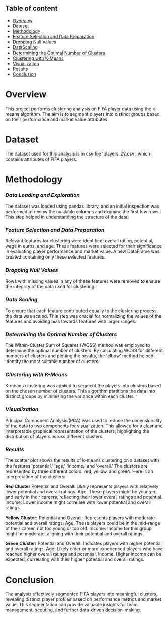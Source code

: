 ## Table of content
* [Overview](#Overview)
* [Dataset](#Dataset)
* [Methodology](#Methodology)
* [Feature Selection and Data Preparation](###***FeatureSelectionandDataPreparation***)
* [Dropping Null Values](DroppingNullValues)
* [DataScaling](DataScaling)
* [Determining the Optimal Number of Clusters](DeterminingtheOptimalNumberofClusters)
* [Clustering with K-Means](ClusteringwithK-Means)
* [Visualization](Visualization)
* [Results](Results)
* [Conclusion](Conclusion)

# Overview
This project performs clustering analysis on FIFA player data using the k-means algorithm. The aim is to segment players into distinct groups based on their performance and market value attributes

# Dataset 
The dataset used for this analysis is in csv file 'players_22.csv', which contains attributes of FIFA players.

# Methodology
### ***Data Loading and Exploration***
The dataset was loaded using pandas library, and an initial inspection was performed to review the available columns and examine the first few rows. This step helped in understanding the structure of the data.

### ***Feature Selection and Data Preparation***

Relevant features for clustering were identified: overall rating, potential, wage in euros, and age. These features were selected for their significance in evaluating player performance and market value. A new DataFrame was created containing only these selected features.

### ***Dropping Null Values*** 

Rows with missing values in any of these features were removed to ensure the integrity of the data used for clustering.

### ***Data Scaling***

To ensure that each feature contributed equally to the clustering process, the data was scaled. This step was crucial for normalizing the values of the features and avoiding bias towards features with larger ranges.

### ***Determining the Optimal Number of Clusters***

The Within-Cluster Sum of Squares (WCSS) method was employed to determine the optimal number of clusters. By calculating WCSS for different numbers of clusters and plotting the results, the 'elbow' method helped identify the most suitable number of clusters.

### ***Clustering with K-Means***

K-means clustering was applied to segment the players into clusters based on the chosen number of clusters. This algorithm partitions the data into distinct groups by minimizing the variance within each cluster.

### ***Visualization***

Principal Component Analysis (PCA) was used to reduce the dimensionality of the data to two components for visualization. This allowed for a clear and interpretable graphical representation of the clusters, highlighting the distribution of players across different clusters.

### ***Results***
The scatter plot shows the results of k-means clustering on a dataset with the features 'potential,' 'age,' 'income,' and 'overall.' The clusters are represented by three different colors: red, yellow, and green. Here is an interpretation of the clusters:

**Red Cluster**
Potential and Overall: Likely represents players with relatively lower potential and overall ratings.
Age: These players might be younger and early in their careers, reflecting their lower overall ratings and potential.
Income: Lower income might correlate with lower potential and overall ratings.

**Yellow Cluster:**
Potential and Overall: Represents players with moderate potential and overall ratings.
Age: These players could be in the mid-range of their career, not too young or too old.
Income: Income for this group might be moderate, aligning with their potential and overall ratings.

**Green Cluster:**
Potential and Overall: Indicates players with higher potential and overall ratings.
Age: Likely older or more experienced players who have reached higher overall ratings and potential.
Income: Higher income can be expected, correlating with their higher potential and overall ratings.

# Conclusion
The analysis effectively segmented FIFA players into meaningful clusters, revealing distinct player profiles based on performance metrics and market value. This segmentation can provide valuable insights for team management, scouting, and further data-driven decision-making.


